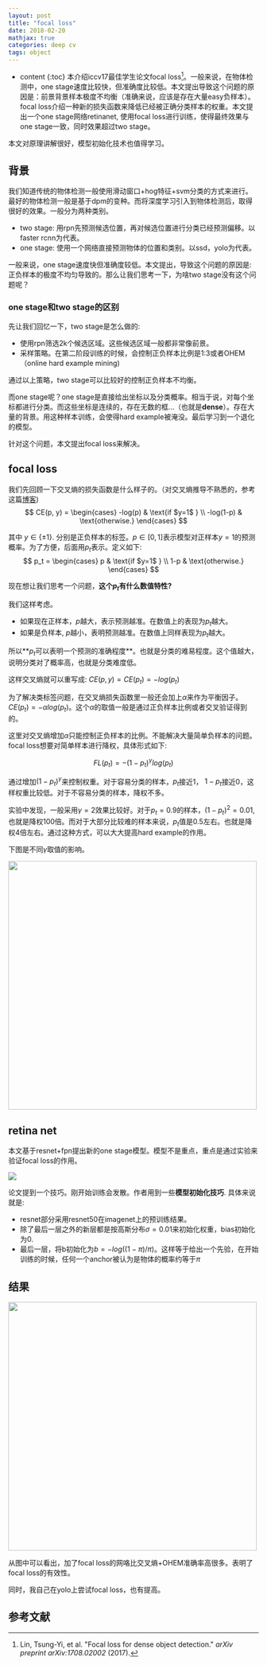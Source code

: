 ```yaml
---
layout: post
title: "focal loss"
date: 2018-02-20
mathjax: true
categories: deep cv
tags: object
---
```

* content
{:toc}
本介绍iccv17最佳学生论文focal loss[^focal_loss]。一般来说，在物体检测中，one stage速度比较快，但准确度比较低。本文提出导致这个问题的原因是：前景背景样本极度不均衡（准确来说，应该是存在大量easy负样本）。focal loss介绍一种新的损失函数来降低已经被正确分类样本的权重。本文提出一个one stage网络retinanet, 使用focal loss进行训练，使得最终效果与one stage一致，同时效果超过two stage。

本文对原理讲解很好，模型初始化技术也值得学习。





## 背景

我们知道传统的物体检测一般使用滑动窗口+hog特征+svm分类的方式来进行。最好的物体检测一般是基于dpm的变种。而将深度学习引入到物体检测后，取得很好的效果。一般分为两种类别。

* two stage: 用rpn先预测候选位置，再对候选位置进行分类已经预测偏移。以faster rcnn为代表。 
* one stage: 使用一个网络直接预测物体的位置和类别。以ssd，yolo为代表。

一般来说，one stage速度快但准确度较低。本文提出，导致这个问题的原因是: 正负样本的极度不均匀导致的。那么让我们思考一下，为啥two stage没有这个问题呢？

### one stage和two stage的区别

先让我们回忆一下，two stage是怎么做的:

* 使用rpn筛选2k个候选区域。这些候选区域一般都非常像前景。
* 采样策略。在第二阶段训练的时候，会控制正负样本比例是1:3或者OHEM（online hard example mining)

通过以上策略，two stage可以比较好的控制正负样本不均衡。 

而one stage呢？one stage是直接给出坐标以及分类概率。相当于说，对每个坐标都进行分类。而这些坐标是连续的，存在无数的框…（也就是**dense**）。存在大量的背景。用这种样本训练，会使得hard example被淹没。最后学习到一个退化的模型。

针对这个问题，本文提出focal loss来解决。

## focal loss

我们先回顾一下交叉熵的损失函数是什么样子的。（对交叉熵推导不熟悉的，参考这篇[博客](http://vsooda.github.io/2017/03/14/softmax-logistic/))
$$
CE(p, y) =
\begin{cases}
-log(p)  & \text{if $y=1$ } \\
-log(1-p) & \text{otherwise.}
\end{cases}
$$

其中 $y \in \{\pm 1\}$. 分别是正负样本的标签。$p\in [0, 1]$表示模型对正样本$y=1$的预测概率。为了方便，后面用$p_t$表示。定义如下:
$$
p_t =
\begin{cases}
p  & \text{if $y=1$ } \\
1-p & \text{otherwise.}
\end{cases}
$$

现在想让我们思考一个问题，**这个$p_t$有什么数值特性?**

我们这样考虑。

* 如果现在正样本，$p$越大，表示预测越准。在数值上的表现为$p_t$越大。
* 如果是负样本, $p$越小，表明预测越准。在数值上同样表现为$p_t$越大。

所以**$p_t$可以表明一个预测的准确程度**。也就是分类的难易程度。这个值越大，说明分类对了概率高，也就是分类难度低。

这样交叉熵就可以重写成: $CE(p,y)=CE(p_t)=-log(p_t)$

为了解决类标签问题，在交叉熵损失函数里一般还会加上$\alpha$来作为平衡因子。$CE(p_t)=-\alpha log(p_t)$。这个$\alpha$的取值一般是通过正负样本比例或者交叉验证得到的。

这里对交叉熵增加$\alpha$只能控制正负样本的比例。不能解决大量简单负样本的问题。focal loss想要对简单样本进行降权，具体形式如下:

$$FL(p_t)=-(1-p_t)^\gamma log(p_t)$$

通过增加$(1-p_t)^\gamma$来控制权重。对于容易分类的样本，$p_t$接近1， $1-p_t$接近0，这样权重比较低。对于不容易分类的样本，降权不多。

实验中发现，一般采用$\gamma=2$效果比较好。对于$p_t=0.9$的样本，$(1-p_t)^2=0.01$,也就是降权100倍。而对于大部分比较难的样本来说，$p_t$值是0.5左右。也就是降权4倍左右。通过这种方式，可以大大提高hard example的作用。

下图是不同$\gamma$取值的影响。

<img src="http://vsooda.github.io/assets/focal_loss/focal.png" style="width:500px">



## retina net

本文基于resnet+fpn提出新的one stage模型。模型不是重点，重点是通过实验来验证focal loss的作用。

![](http://vsooda.github.io/assets/focal_loss/retina.png)



论文提到一个技巧。刚开始训练会发散。作者用到一些**模型初始化技巧**. 具体来说就是:

* resnet部分采用resnet50在imagenet上的预训练结果。
* 除了最后一层之外的新层都是按高斯分布$\sigma=0.01$来初始化权重，bias初始化为0.
* 最后一层，将b初始化为$b=-log((1-\pi)/\pi)$。这样等于给出一个先验，在开始训练的时候，任何一个anchor被认为是物体的概率约等于$\pi$



## 结果

<img src="http://vsooda.github.io/assets/focal_loss/ce_focal.png" style="width:500px">

从图中可以看出，加了focal loss的网咯比交叉熵+OHEM准确率高很多。表明了focal loss的有效性。

同时，我自己在yolo上尝试focal loss，也有提高。

## 参考文献

[^focal_loss]: Lin, Tsung-Yi, et al. "Focal loss for dense object detection." *arXiv preprint arXiv:1708.02002* (2017).